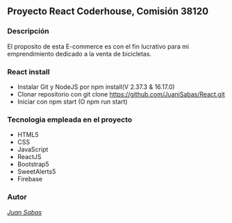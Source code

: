 ## Proyecto React Coderhouse, Comisión 38120
### Descripción
El proposito de esta E-commerce es con el fin lucrativo para mi emprendimiento dedicado a la venta de bicicletas.

### React install
- Instalar Git y NodeJS por npm install(V 2.37.3 & 16.17.0)
- Clonar repositorio con git clone https://github.com/JuaniSabas/React.git
- Iniciar con npm start (O npm run start)

### Tecnologia empleada en el proyecto

- HTML5
- CSS
- JavaScript
- ReactJS
- Bootstrap5
- SweetAlerts5
- Firebase

### Autor

[*Juan Sabas*](http://https://www.linkedin.com/in/juansabas/)